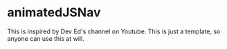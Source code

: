 # animatedJSNav
This is inspired by Dev Ed's channel on Youtube.
This is just a template, so anyone can use this at will.
